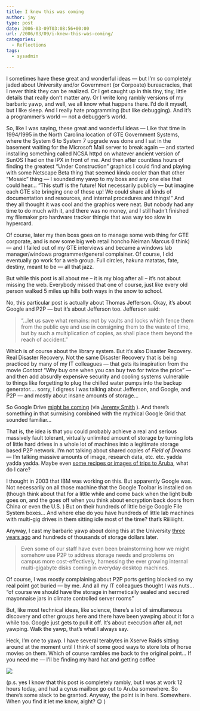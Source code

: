 ```yaml
---
title: I knew this was coming
author: jay
type: post
date: 2006-03-09T03:08:56+00:00
url: /2006/03/09/i-knew-this-was-coming/
categories:
  - Reflections
tags:
  - sysadmin

---
```

I sometimes have these great and wonderful ideas — but I’m so completely jaded about University and/or Government (or Corpoate) bureacracies, that I never think they can be realized. Or I get caught up in this tiny, tiny, little details that really don’t matter any. Or I write long rambly versions of my barbaric yawp, and well, we all know what happens there. I’d do it myself, but I like sleep. And I really hate programming (but like debugging). And it’s a programmer’s world — not a debugger’s world.

So, like I was saying, these great and wonderful ideas — Like that time in 1994/1995 in the North Carolina location of GTE Government Systems, where the System 6 to System 7 upgrade was done and I sat in the basement waiting for the Microsoft Mail server to break again — and started installing something called NCSA httpd on whatever ancient version of SunOS I had on the IPX in front of me. And then after countless hours of finding the greatest “Under Construction” graphics I could find and playing with some Netscape Beta thing that seemed kinda cooler than that other “Mosaic” thing — I sounded my yawp to my boss and any one else that could hear… “This stuff is the future! Not necessarily publicly — but imagine each GTE site bringing one of these up! We could share all kinds of documentation and resources, and internal procedures and things!” And they all thought it was cool and the graphics were neat. But nobody had any time to do much with it, and there was no money, and I still hadn’t finished my filemaker pro hardware tracker thingie that was way too slow in hypercard.

Of course, later my then boss goes on to manage some web thing for GTE corporate, and is now some big web retail honcho Neiman Marcus (I think) — and I failed out of my GTE interviews and became a windows lab manager/windows programmer/general complainer. Of course, I did eventually go work for a web group. Full circles, hakuna matatas, fate, destiny, meant to be — all that jazz.

But while this post is all about me – it is my blog after all – it’s not about missing the web. Everybody missed that one of course, just like every old person walked 5 miles up hills both ways in the snow to school.

No, this particular post is actually about Thomas Jefferson. Okay, it’s about Google and P2P — but it’s about Jefferson too. Jefferson said:

> “…let us save what remains: not by vaults and locks which fence them from the public eye and use in consigning them to the waste of time, but by such a multiplication of copies, as shall place them beyond the reach of accident.”

Which is of course about the library system. But it’s also Disaster Recovery. Real Disaster Recovery. Not the same Disaster Recovery that is being practiced by many of my IT colleagues — that gets its inspiration from the movie _Contact_ “Why buy one when you can buy two for twice the price” — and then add absurdly expensive security and cooling systems vulnerable to things like forgetting to plug the chilled water pumps into the backup generator…. sorry, I digress I was talking about Jefferson, and Google, and P2P — and mostly about insane amounts of storage…

So Google Drive [might be coming][1] (via [Jeremy Smith][2] ). And there’s something in that surmising combined with the mythical Google Grid that sounded familiar…

That is, the idea is that you could probably achieve a real and serious massively fault tolerant, virtually unlimited amount of storage by turning lots of little hard drives in a whole lot of machines into a legitimate storage based P2P network. I’m not talking about shared copies of _Field of Dreams_ — I’m talking massive amounts of image, research data, etc. etc. yadda yadda yadda. Maybe even [some recipes or images of trips to Aruba][3], what do I care?

I thought in 2003 that IBM was working on this. But apparently Google was. Not necessarily on all those machine that the Google Toolbar is installed on (though think about that for a little while and come back when the light bulb goes on, and the goes off when you think about encryption back doors from China or even the U.S. ) But on their hundreds of little beige Google File System boxes… And where else do you have hundreds of little lab machines with multi-gig drives in them sitting idle most of the time? that’s Riiiiiight.

Anyway, I cast my barbaric yawp about doing this at the University [three years ago][4] and hundreds of thousands of storage dollars later.

> Even some of our staff have even been brainstorming how we might somehow use P2P to address storage needs and problems on campus more cost-effectively, harnessing the ever growing internal multi-gigabyte disks coming in everyday desktop machines.

Of course, I was mostly complaining about P2P ports getting blocked so my real point got buried — by me. And all my IT colleagues thought I was nuts… “of course we should have the storage in hermetically sealed and secured mayonnaise jars in climate controlled server rooms”

But, like most technical ideas, like science, there’s a lot of simultaneous discovery and other groups here and there have been yawping about it for a while too. Google just gets to pull it off. It’s about execution after all, not yawping. Walk the yawp, that’s what I always say.

Heck, I’m one to yawp. I have several terabytes in Xserve Raids sitting around at the moment until I think of some good ways to store lots of horse movies on them. Which of course rambles me back to the original point… If you need me — I’ll be finding my hard hat and getting coffee

![][5]

(p.s. yes I know that this post is completely rambly, but I was at work 12 hours today, and had a cyrus mailbox go out to Aruba somewhere. So there’s some slack to be granted. Anyway, the point is in here. Somewhere. When you find it let me know, aight? 😉 )

 [1]: http://www.techcrunch.com/2006/03/06/google-drive-what-we-know-so-far/
 [2]: http://blog.case.edu/jms18/2006/03/07/google_drive
 [3]: https://rambleon.org/2005/12/11/12-days-of-user-support/
 [4]: http://lists.ncsu.edu/cgi-bin/digest?list=tltr;archive=tltr.200303;Submit=Show%20Archive#MSG7
 [5]: https://cdn.rambleon.org/migrate/2006/03/ucsign.gif